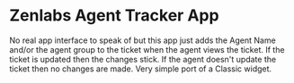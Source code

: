 Zenlabs Agent Tracker App
==========

No real app interface to speak of but this app just adds the Agent Name and/or the agent group to the ticket when the agent views the ticket. If the ticket is updated then the changes stick. If the agent doesn't update the ticket then no changes are made. Very simple port of a Classic widget.
